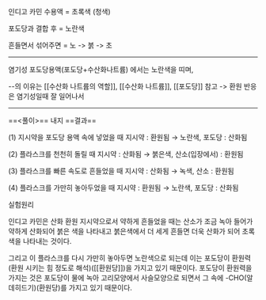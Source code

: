 

인디고 카민 수용액 = 초록색 (청색)

포도당과 결합 후 = 노란색

흔들면서 섞어주면 = 노 -> 붉 -> 초

------

염기성 포도당용액(포도당+수산화나트륨)
에서는 노란색을 띠며,

--의 이유는
[[수산화 나트륨의 역할]], [[수산화 나트륨]], [[포도당]] 참고
-> 환원 반응은 염기성일때 잘 일어나서

----------

==<풀이>== 내지 ==결과==

(1) 지시약을 포도당 용액 속에 넣었을 때 지시약 : 환원됨 → 노란색, 포도당 : 산화됨 


(2) 플라스크를 천천히 돌릴 때 지시약 : 산화됨 → 붉은색, 산소(입장에서) : 환원됨 


(3) 플라스크를 빠른 속도로 흔들었을 때 지시약 : 산화됨 → 녹색, 산소 : 환원됨 

(4) 플라스크를 가만히 놓아두었을 때 지시약 : 환원됨 → 노란색, 포도당 : 산화됨 

실험원리 

인디고 카민은 산화 환원 지시약으로서 약하게 흔들었을 때는 
산소가 조금 녹아 들어가 약하게 산화되어 붉은 색을 나타내고 
붉은색에서 더 세게 흔들면 더욱 산화가 되어 초록색을 나타내는 것이다. 

그리고 이 플라스크를 다시 가만히 놓아두면 노란색으로 되는데 
이는 포도당이 환원력(환원 시키는 힘 정도로 해석)([[환원당]])을 가지고 있기 때문이다. 
포도당이 환원력을 가지는 것은 포도당이 물에 녹아 
고리모양에서 사슬모양으로 되면서 
그 속에 -CHO(알데히드기)(환원당)를 가지고 있기 때문이다.
